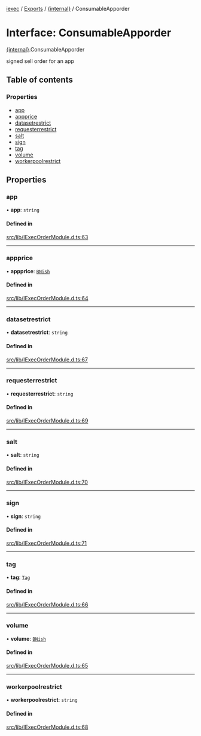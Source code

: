 [iexec](../README.md) / [Exports](../modules.md) / [{internal}](../modules/internal_.md) / ConsumableApporder

# Interface: ConsumableApporder

[{internal}](../modules/internal_.md).ConsumableApporder

signed sell order for an app

## Table of contents

### Properties

- [app](internal_.ConsumableApporder.md#app)
- [appprice](internal_.ConsumableApporder.md#appprice)
- [datasetrestrict](internal_.ConsumableApporder.md#datasetrestrict)
- [requesterrestrict](internal_.ConsumableApporder.md#requesterrestrict)
- [salt](internal_.ConsumableApporder.md#salt)
- [sign](internal_.ConsumableApporder.md#sign)
- [tag](internal_.ConsumableApporder.md#tag)
- [volume](internal_.ConsumableApporder.md#volume)
- [workerpoolrestrict](internal_.ConsumableApporder.md#workerpoolrestrict)

## Properties

### app

• **app**: `string`

#### Defined in

[src/lib/IExecOrderModule.d.ts:63](https://github.com/iExecBlockchainComputing/iexec-sdk/blob/19522bb/src/lib/IExecOrderModule.d.ts#L63)

___

### appprice

• **appprice**: [`BNish`](../modules/internal_.md#bnish)

#### Defined in

[src/lib/IExecOrderModule.d.ts:64](https://github.com/iExecBlockchainComputing/iexec-sdk/blob/19522bb/src/lib/IExecOrderModule.d.ts#L64)

___

### datasetrestrict

• **datasetrestrict**: `string`

#### Defined in

[src/lib/IExecOrderModule.d.ts:67](https://github.com/iExecBlockchainComputing/iexec-sdk/blob/19522bb/src/lib/IExecOrderModule.d.ts#L67)

___

### requesterrestrict

• **requesterrestrict**: `string`

#### Defined in

[src/lib/IExecOrderModule.d.ts:69](https://github.com/iExecBlockchainComputing/iexec-sdk/blob/19522bb/src/lib/IExecOrderModule.d.ts#L69)

___

### salt

• **salt**: `string`

#### Defined in

[src/lib/IExecOrderModule.d.ts:70](https://github.com/iExecBlockchainComputing/iexec-sdk/blob/19522bb/src/lib/IExecOrderModule.d.ts#L70)

___

### sign

• **sign**: `string`

#### Defined in

[src/lib/IExecOrderModule.d.ts:71](https://github.com/iExecBlockchainComputing/iexec-sdk/blob/19522bb/src/lib/IExecOrderModule.d.ts#L71)

___

### tag

• **tag**: [`Tag`](../modules/internal_.md#tag)

#### Defined in

[src/lib/IExecOrderModule.d.ts:66](https://github.com/iExecBlockchainComputing/iexec-sdk/blob/19522bb/src/lib/IExecOrderModule.d.ts#L66)

___

### volume

• **volume**: [`BNish`](../modules/internal_.md#bnish)

#### Defined in

[src/lib/IExecOrderModule.d.ts:65](https://github.com/iExecBlockchainComputing/iexec-sdk/blob/19522bb/src/lib/IExecOrderModule.d.ts#L65)

___

### workerpoolrestrict

• **workerpoolrestrict**: `string`

#### Defined in

[src/lib/IExecOrderModule.d.ts:68](https://github.com/iExecBlockchainComputing/iexec-sdk/blob/19522bb/src/lib/IExecOrderModule.d.ts#L68)
